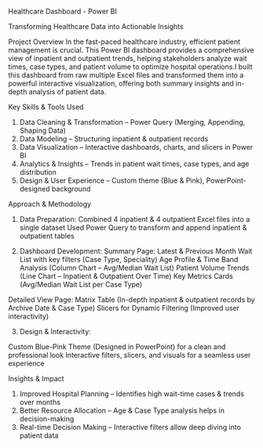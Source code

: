 Healthcare Dashboard - Power BI

Transforming Healthcare Data into Actionable Insights

Project Overview
In the fast-paced healthcare industry, efficient patient management is crucial. This Power BI dashboard provides a comprehensive view of inpatient and outpatient trends, helping stakeholders analyze wait times, case types, and patient volume to optimize hospital operations.I built this dashboard from raw multiple Excel files and transformed them into a powerful interactive visualization, offering both summary insights and in-depth analysis of patient data.

Key Skills & Tools Used
1. Data Cleaning & Transformation – Power Query (Merging, Appending, Shaping Data)
2. Data Modeling – Structuring inpatient & outpatient records
4. Data Visualization – Interactive dashboards, charts, and slicers in Power BI
5. Analytics & Insights – Trends in patient wait times, case types, and age distribution
6. Design & User Experience – Custom theme (Blue & Pink), PowerPoint-designed background

Approach & Methodology
1. Data Preparation:
Combined 4 inpatient & 4 outpatient Excel files into a single dataset
Used Power Query to transform and append inpatient & outpatient tables

2. Dashboard Development:
Summary Page:
Latest & Previous Month Wait List with key filters (Case Type, Speciality)
Age Profile & Time Band Analysis (Column Chart – Avg/Median Wait List)
Patient Volume Trends (Line Chart – Inpatient & Outpatient Over Time)
Key Metrics Cards (Avg/Median Wait List per Case Type)

Detailed View Page:
Matrix Table (In-depth inpatient & outpatient records by Archive Date & Case Type)
Slicers for Dynamic Filtering (Improved user interactivity)

3. Design & Interactivity:

Custom Blue-Pink Theme (Designed in PowerPoint) for a clean and professional look
Interactive filters, slicers, and visuals for a seamless user experience

Insights & Impact
1. Improved Hospital Planning – Identifies high wait-time cases & trends over months
2. Better Resource Allocation – Age & Case Type analysis helps in decision-making
3. Real-time Decision Making – Interactive filters allow deep diving into patient data

